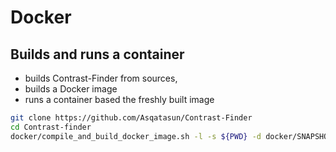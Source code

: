 # Docker

## Builds and runs a container

- builds Contrast-Finder from sources,
- builds a Docker image
- runs a container based the freshly built image

```bash
git clone https://github.com/Asqatasun/Contrast-Finder
cd Contrast-finder
docker/compile_and_build_docker_image.sh -l -s ${PWD} -d docker/SNAPSHOT-local_from-Ubuntu
```


